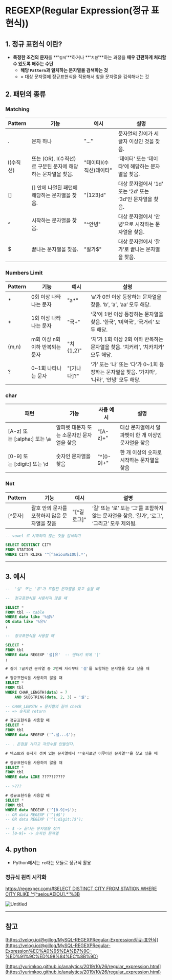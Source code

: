 # REGEXP(Regular Expression(정규 표현식))

## 1. **정규 표현식 이란?**

- **특정한 조건의 문자**를 **‘`검색`’**하거나 **‘`치환`’**하는 과정을 **매우 간편하게 처리할 수 있도록 해주는 수단**
    - **해당 `Pattern`과 일치하는 문자열을 검색하는 것**
    - = 대상 문자열에 정규표현식을 적용해서 찾을 문자열을 검색해내는 것
    

## 2. 패턴의 종류

### Matching

| Pattern | 기능 | 예시 | 설명 |
| --- | --- | --- | --- |
| . | 문자 하나 | "..." | 문자열의 길이가 세 글자 이상인 것을 찾음. |
| I(수직선) | 또는 (OR). I(수직선)로 구분된 문자에 해당하는 문자열을 찾음. | "데이터I(수직선)데이타" | ‘데이터’ 또는 ‘데이타’에 해당하는 문자열을 찾음. |
| [] | [] 안에 나열된 패턴에 해당하는 문자열을 찾음. | "[123]d" | 대상 문자열에서 ‘1d’ 또는 ‘2d’ 또는 ‘3d’인 문자열을 찾음. |
| ^ | 시작하는 문자열을 찾음. | "^안녕" | 대상 문자열에서 ‘안녕’으로 시작하는 문자열을 찾음. |
| $ | 끝나는 문자열을 찾음. | "잘가$" | 대상 문자열에서 ‘잘가’로 끝나는 문자열을 찾음. |

### Numbers Limit

| Pattern | 기능 | 예시 | 설명 |
| --- | --- | --- | --- |
| * | 0회 이상 나타나는 문자 | "a*" | ‘a’가 0번 이상 등장하는 문자열을 찾음. ‘b’, ‘a’, ‘aa’ 모두 해당. |
| + | 1회 이상 나타나는 문자 | "국+" | ‘국’이 1번 이상 등장하는 문자열을 찾음. ‘한국’, ‘미역국’, ‘국거리’ 모두 해당. |
| {m,n} | m회 이상 n회 이하 반복되는 문자 | "치{1,2}" | ‘치’가 1회 이상 2회 이하 반복하는 문자열을 찾음. ‘치커리’, ‘치카치카’ 모두 해당. |
| ? | 0~1회 나타나는 문자 | "[가나다]?" | ‘가’ 또는 ‘나’ 또는 ‘다’가 0~1회 등장하는 문자열을 찾음. ‘가지마’, ‘나라’, ‘안녕’ 모두 해당. |

### char

| 패턴 | 기능 | 사용 예시 | 설명 |
| --- | --- | --- | --- |
| [A-z] 또는 [:alpha:] 또는 \a | 알파벳 대문자 또는 소문자인 문자열을 찾음 | "[A-z]+" | 대상 문자열에서 알파벳이 한 개 이상인 문자열을 찾음 |
| [0-9] 또는 [:digit:] 또는 \d | 숫자인 문자열을 찾음 | "^[0-9]+" | 한 개 이상의 숫자로 시작하는 문자열을 찾음 |

### Not

| Pattern | 기능 | 예시 | 설명 |
| --- | --- | --- | --- |
| [^문자] | 괄호 안의 문자를 포함하지 않은 문자열을 찾음 | "[^길로그]" | ‘길’ 또는 ‘로’ 또는 ‘그’를 포함하지 않는 문자열을 찾음. ‘길가’, ‘로그’, ‘그리고’ 모두 제외됨. |

```sql
-- vowel 로 시작하지 않는 것들 검색하기 

SELECT DISTINCT CITY 
FROM STATION 
WHERE CITY RLIKE '^[^aeiouAEIOU].*';
```

---

## 3. 예시

```sql
--  '설' 또는 '유"가 포함된 문자열을 찾고 싶을 때

--  정규표현식을 사용하지 않을 때

SELECT *
FROM tbl -- table
WHERE data like '%설%'
OR data like '%유%'
;

--  정규표현식을 사용할 때

SELECT *
FROM tbl
WHERE data REGEXP '설|유'  -- 엔터키 위에 '|' 
;
```

```sql
# 길이 7글자인 문자열 중 2번째 자리부터 '설'를 포함하는 문자열을 찾고 싶을 때

# 정규표현식을 사용하지 않을 때
SELECT *
FROM tbl
WHERE CHAR_LENGTH(data) = 7 
	AND SUBSTRING(data, 2, 3) = '설';

-- CHAR_LENGTH = 문자열의 길이 check  
-- => 숫자로 return

# 정규표현식을 사용할 때
SELECT *
FROM tbl
WHERE data REGEXP ('^.설...$');

-- . 온점을 가지고 자릿수를 만들었다.

```

```sql
# 텍스트와 숫자가 섞여 있는 문자열에서 **숫자로만 이루어진 문자열**을 찾고 싶을 때

# 정규표현식을 사용하지 않을 때
SELECT *
FROM tbl
WHERE data LIKE ??????????

-- >??? 

# 정규표현식을 사용할 때
SELECT *
FROM tbl
WHERE data REGEXP ('^[0-9]+$'); 
-- OR data REGEXP ('^\d$') 
-- OR data REGEXP ('^[:digit:]$');

-- $ -> 끝나는 문자열을 찾기
-- [0-9]+ -> 숫자인 문자열 
```

## 4. python

- Python에서는 `re`라는 모듈로 정규식 활용

### 정규식 원리 시각화

[https://regexper.com/#SELECT DISTINCT CITY FROM STATION
WHERE CITY RLIKE '^[^aeiouAEIOU].*'%3B](https://regexper.com/#SELECT%20DISTINCT%20CITY%20FROM%20STATION%20%0AWHERE%20CITY%20RLIKE%20'%5E%5B%5EaeiouAEIOU%5D.*'%3B)

![Untitled](REGEXP(Regular%20Expression(%E1%84%8C%E1%85%A5%E1%86%BC%E1%84%80%E1%85%B2%20%E1%84%91%E1%85%AD%E1%84%92%E1%85%A7%E1%86%AB%E1%84%89%E1%85%B5%E1%86%A8))%20255c0565f52c4bc18f843ab2b6aa3211/Untitled.png)

---

## **참고**

[https://velog.io/@gillog/MySQL-REGEXPRegular-Expression정규-표현식](https://velog.io/@gillog/MySQL-REGEXPRegular-Expression%EC%A0%95%EA%B7%9C-%ED%91%9C%ED%98%84%EC%8B%9D)

[https://yurimkoo.github.io/analytics/2019/10/26/regular_expression.html](https://yurimkoo.github.io/analytics/2019/10/26/regular_expression.html)